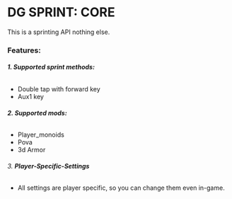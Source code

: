 # DG SPRINT: CORE

This is a sprinting API nothing else. 

### **Features**:

###### **1. Supported sprint methods:**
- Double tap with forward key
- Aux1 key

###### **2. Supported mods:**
- Player_monoids
- Pova
- 3d Armor


###### 3. **Player-Specific-Settings**
- All settings are player specific, so you can change them even in-game.
